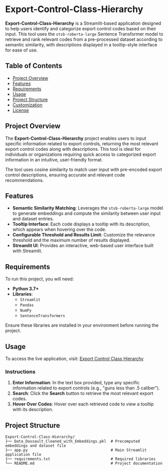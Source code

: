 # Export-Control-Class-Hierarchy

**Export-Control-Class-Hierarchy** is a Streamlit-based application designed to help users identify and categorize export control codes based on their input. This tool uses the `stsb-roberta-large` Sentence Transformer model to retrieve and rank relevant codes from a pre-processed dataset according to semantic similarity, with descriptions displayed in a tooltip-style interface for ease of use.

## Table of Contents
- [Project Overview](#project-overview)
- [Features](#features)
- [Requirements](#requirements)
- [Usage](#usage)
- [Project Structure](#project-structure)
- [Customization](#customization)
- [License](#license)

## Project Overview

The **Export-Control-Class-Hierarchy** project enables users to input specific information related to export controls, returning the most relevant export control codes along with descriptions. This tool is ideal for individuals or organizations requiring quick access to categorized export information in an intuitive, user-friendly format.

The tool uses cosine similarity to match user input with pre-encoded export control descriptions, ensuring accurate and relevant code recommendations.

## Features

- **Semantic Similarity Matching**: Leverages the `stsb-roberta-large` model to generate embeddings and compute the similarity between user input and dataset entries.
- **Tooltip Interface**: Each code displays a tooltip with its description, which appears when hovering over the code.
- **Configurable Threshold and Results Limit**: Customize the relevance threshold and the maximum number of results displayed.
- **Streamlit UI**: Provides an interactive, web-based user interface built with Streamlit.

## Requirements

To run this project, you will need:
- **Python 3.7+**
- **Libraries**:
  - `Streamlit`
  - `Pandas`
  - `NumPy`
  - `SentenceTransformers`

Ensure these libraries are installed in your environment before running the project.

## Usage

To access the live application, visit: [Export Control Class Hierarchy](https://export-control-class-hierarchy.streamlit.app/)

### Instructions

1. **Enter Information**: In the text box provided, type any specific information related to export controls (e.g., "guns less than .5 caliber").
2. **Search**: Click the **Search** button to retrieve the most relevant export codes.
3. **Hover Over Codes**: Hover over each retrieved code to view a tooltip with its description.

## Project Structure

```plaintext
Export-Control-Class-Hierarchy/
├── Data_Dassault_Cleaned_with_Embeddings.pkl  # Precomputed embeddings and dataset file
├── app.py                                     # Main Streamlit application file
├── requirements.txt                           # Required libraries
└── README.md                                  # Project documentation
